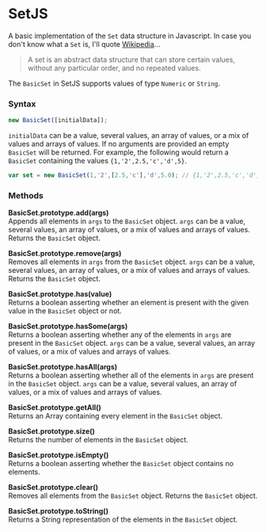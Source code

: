 # SetJS

A basic implementation of the `Set` data structure in Javascript. In case you don't know what a `Set` is, I'll quote [Wikipedia][1]...

> A set is an abstract data structure that can store certain values, without any particular order, and no repeated values.

The `BasicSet` in SetJS supports values of type `Numeric` or `String`.

### Syntax

```javascript
new BasicSet([initialData]);
```
`initialData` can be a value, several values, an array of values, or a mix of values and arrays of values. If no arguments are provided an empty `BasicSet` will be returned. For example, the following would return a `BasicSet` containing the values `{1,'2',2.5,'c','d',5}`.
```javascript
var set = new BasicSet(1,'2',[2.5,'c'],'d',5.0); // {1,'2',2.5,'c','d',5.0}
```

### Methods

**BasicSet.prototype.add(args)**
<br>Appends all elements in `args` to the `BasicSet` object. `args` can be a value, several values, an array of values, or a mix of values and arrays of values. Returns the `BasicSet` object.

**BasicSet.prototype.remove(args)**
<br>Removes all elements in `args` from the `BasicSet` object. `args` can be a value, several values, an array of values, or a mix of values and arrays of values. Returns the `BasicSet` object.

**BasicSet.prototype.has(value)**
<br>Returns a boolean asserting whether an element is present with the given value in the `BasicSet` object or not.

**BasicSet.prototype.hasSome(args)**
<br>Returns a boolean asserting whether any of the elements in `args` are present in the `BasicSet` object. `args` can be a value, several values, an array of values, or a mix of values and arrays of values.

**BasicSet.prototype.hasAll(args)**
<br>Returns a boolean asserting whether all of the elements in `args` are present in the `BasicSet` object. `args` can be a value, several values, an array of values, or a mix of values and arrays of values.

**BasicSet.prototype.getAll()**
<br>Returns an Array containing every element in the `BasicSet` object.

**BasicSet.prototype.size()**
<br>Returns the number of elements in the `BasicSet` object.

**BasicSet.prototype.isEmpty()**
<br>Returns a boolean asserting whether the `BasicSet` object contains no elements.

**BasicSet.prototype.clear()**
<br>Removes all elements from the `BasicSet` object. Returns the `BasicSet` object.

**BasicSet.prototype.toString()**
<br>Returns a String representation of the elements in the `BasicSet` object.

[1]: http://en.wikipedia.org/wiki/Set_(computer_science) "Set (abstract data type)"
